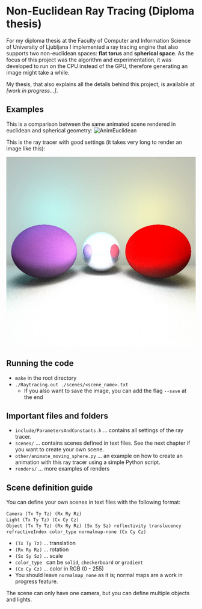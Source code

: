 # **Non-Euclidean Ray Tracing** (Diploma thesis)

For my diploma thesis at the Faculty of Computer and Information Science of University of Ljubljana I implemented a ray tracing engine that also supports two non-euclidean spaces: **flat torus** and **spherical space**. As the focus of this project was the algorithm and experimentation, it was developed to run on the CPU instead of the GPU, therefore generating an image might take a while.

My thesis, that also explains all the details behind this project, is available at *[work in progress...]*.

## Examples
This is a comparison between the same animated scene rendered in euclidean and spherical geometry:
![AnimEuclidean](./comparison.gif)

This is the ray tracer with good settings (it takes very long to render an image like this):

![Render1](./renders/render1_merged.jpeg)

## Running the code
- `make` in the root directory
- `./Raytracing.out ./scenes/<scene_name>.txt`
  - If you also want to save the image, you can add the flag `--save` at the end

## Important files and folders
- `include/ParametersAndConstants.h` ... contains all settings of the ray tracer.
- `scenes/` ... contains scenes defined in text files. See the next chapter if you want to create your own scene.
- `other/animate_moving_sphere.py` ... an example on how to create an animation with this ray tracer using a simple Python script.
- `renders/` ... more examples of renders

## Scene definition guide
You can define your own scenes in text files with the following format:
```
Camera (Tx Ty Tz) (Rx Ry Rz)
Light (Tx Ty Tz) (Cx Cy Cz)
Object (Tx Ty Tz) (Rx Ry Rz) (Sx Sy Sz) reflectivity translucency refractiveIndex color_type normalmap-none (Cx Cy Cz)
```
- `(Tx Ty Tz)` ... translation
- `(Rx Ry Rz)` ... rotation
- `(Sx Sy Sz)` ... scale
- `color_type ` can be `solid`, `checkerboard` or `gradient`
- `(Cx Cy Cz)` ... color in RGB (0 - 255)
- You should leave `normalmap_none` as it is; normal maps are a work in progress feature.
  
The scene can only have one camera, but you can define multiple objects and lights. 